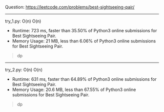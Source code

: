 Question: https://leetcode.com/problems/best-sightseeing-pair/

---

try_1.py: O(n) O(n)

* Runtime: 723 ms, faster than 35.50% of Python3 online submissions for Best Sightseeing Pair.
* Memory Usage: 21 MB, less than 6.06% of Python3 online submissions for Best Sightseeing Pair.

> dp

---

try_2.py: O(n) O(n)

* Runtime: 631 ms, faster than 64.89% of Python3 online submissions for Best Sightseeing Pair.
* Memory Usage: 20.6 MB, less than 67.55% of Python3 online submissions for Best Sightseeing Pair.

> dp
